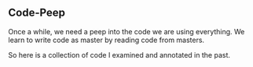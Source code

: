 ## Code-Peep
Once a while, we need a peep into the code we are using everything. We learn to write code as master by reading code from masters.

So here is a collection of code I examined and annotated in the past.
